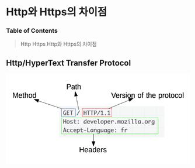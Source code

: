 # Http와 Https의 차이점

### Table of Contents
> Http
> Https
> Http와 Https의 차이점

## Http/HyperText Transfer Protocol

![httpstructure](img/Http_https/httpStruct.png)

